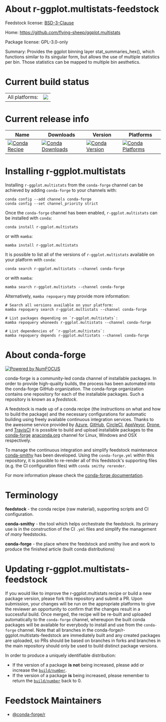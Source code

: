 About r-ggplot.multistats-feedstock
===================================

Feedstock license: [BSD-3-Clause](https://github.com/conda-forge/r-ggplot.multistats-feedstock/blob/main/LICENSE.txt)

Home: https://github.com/flying-sheep/ggplot.multistats

Package license: GPL-3.0-only

Summary: Provides the ggplot binning layer stat_summaries_hex(), which functions similar to its singular form, but allows the use of multiple statistics per bin. Those statistics can be mapped to multiple bin aesthetics.

Current build status
====================


<table><tr><td>All platforms:</td>
    <td>
      <a href="https://dev.azure.com/conda-forge/feedstock-builds/_build/latest?definitionId=9700&branchName=main">
        <img src="https://dev.azure.com/conda-forge/feedstock-builds/_apis/build/status/r-ggplot.multistats-feedstock?branchName=main">
      </a>
    </td>
  </tr>
</table>

Current release info
====================

| Name | Downloads | Version | Platforms |
| --- | --- | --- | --- |
| [![Conda Recipe](https://img.shields.io/badge/recipe-r--ggplot.multistats-green.svg)](https://anaconda.org/conda-forge/r-ggplot.multistats) | [![Conda Downloads](https://img.shields.io/conda/dn/conda-forge/r-ggplot.multistats.svg)](https://anaconda.org/conda-forge/r-ggplot.multistats) | [![Conda Version](https://img.shields.io/conda/vn/conda-forge/r-ggplot.multistats.svg)](https://anaconda.org/conda-forge/r-ggplot.multistats) | [![Conda Platforms](https://img.shields.io/conda/pn/conda-forge/r-ggplot.multistats.svg)](https://anaconda.org/conda-forge/r-ggplot.multistats) |

Installing r-ggplot.multistats
==============================

Installing `r-ggplot.multistats` from the `conda-forge` channel can be achieved by adding `conda-forge` to your channels with:

```
conda config --add channels conda-forge
conda config --set channel_priority strict
```

Once the `conda-forge` channel has been enabled, `r-ggplot.multistats` can be installed with `conda`:

```
conda install r-ggplot.multistats
```

or with `mamba`:

```
mamba install r-ggplot.multistats
```

It is possible to list all of the versions of `r-ggplot.multistats` available on your platform with `conda`:

```
conda search r-ggplot.multistats --channel conda-forge
```

or with `mamba`:

```
mamba search r-ggplot.multistats --channel conda-forge
```

Alternatively, `mamba repoquery` may provide more information:

```
# Search all versions available on your platform:
mamba repoquery search r-ggplot.multistats --channel conda-forge

# List packages depending on `r-ggplot.multistats`:
mamba repoquery whoneeds r-ggplot.multistats --channel conda-forge

# List dependencies of `r-ggplot.multistats`:
mamba repoquery depends r-ggplot.multistats --channel conda-forge
```


About conda-forge
=================

[![Powered by
NumFOCUS](https://img.shields.io/badge/powered%20by-NumFOCUS-orange.svg?style=flat&colorA=E1523D&colorB=007D8A)](https://numfocus.org)

conda-forge is a community-led conda channel of installable packages.
In order to provide high-quality builds, the process has been automated into the
conda-forge GitHub organization. The conda-forge organization contains one repository
for each of the installable packages. Such a repository is known as a *feedstock*.

A feedstock is made up of a conda recipe (the instructions on what and how to build
the package) and the necessary configurations for automatic building using freely
available continuous integration services. Thanks to the awesome service provided by
[Azure](https://azure.microsoft.com/en-us/services/devops/), [GitHub](https://github.com/),
[CircleCI](https://circleci.com/), [AppVeyor](https://www.appveyor.com/),
[Drone](https://cloud.drone.io/welcome), and [TravisCI](https://travis-ci.com/)
it is possible to build and upload installable packages to the
[conda-forge](https://anaconda.org/conda-forge) [anaconda.org](https://anaconda.org/)
channel for Linux, Windows and OSX respectively.

To manage the continuous integration and simplify feedstock maintenance
[conda-smithy](https://github.com/conda-forge/conda-smithy) has been developed.
Using the ``conda-forge.yml`` within this repository, it is possible to re-render all of
this feedstock's supporting files (e.g. the CI configuration files) with ``conda smithy rerender``.

For more information please check the [conda-forge documentation](https://conda-forge.org/docs/).

Terminology
===========

**feedstock** - the conda recipe (raw material), supporting scripts and CI configuration.

**conda-smithy** - the tool which helps orchestrate the feedstock.
                   Its primary use is in the construction of the CI ``.yml`` files
                   and simplify the management of *many* feedstocks.

**conda-forge** - the place where the feedstock and smithy live and work to
                  produce the finished article (built conda distributions)


Updating r-ggplot.multistats-feedstock
======================================

If you would like to improve the r-ggplot.multistats recipe or build a new
package version, please fork this repository and submit a PR. Upon submission,
your changes will be run on the appropriate platforms to give the reviewer an
opportunity to confirm that the changes result in a successful build. Once
merged, the recipe will be re-built and uploaded automatically to the
`conda-forge` channel, whereupon the built conda packages will be available for
everybody to install and use from the `conda-forge` channel.
Note that all branches in the conda-forge/r-ggplot.multistats-feedstock are
immediately built and any created packages are uploaded, so PRs should be based
on branches in forks and branches in the main repository should only be used to
build distinct package versions.

In order to produce a uniquely identifiable distribution:
 * If the version of a package **is not** being increased, please add or increase
   the [``build/number``](https://docs.conda.io/projects/conda-build/en/latest/resources/define-metadata.html#build-number-and-string).
 * If the version of a package **is** being increased, please remember to return
   the [``build/number``](https://docs.conda.io/projects/conda-build/en/latest/resources/define-metadata.html#build-number-and-string)
   back to 0.

Feedstock Maintainers
=====================

* [@conda-forge/r](https://github.com/conda-forge/r/)

